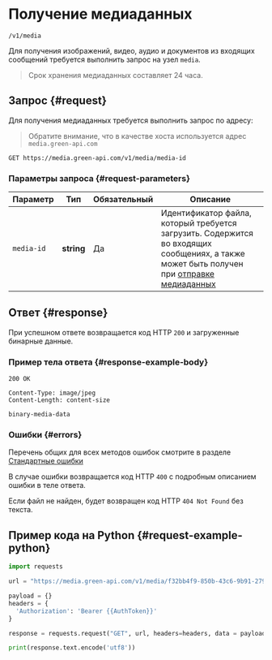 # Получение медиаданных

`/v1/media`

Для получения изображений, видео, аудио и документов из входящих сообщений требуется выполнить запрос на узел `media`.

> Срок хранения медиаданных составляет 24 часа.

## Запрос {#request}

Для получения медиаданных требуется выполнить запрос по адресу:

> Обратите внимание, что в качестве хоста используется адрес `media.green-api.com`

```
GET https://media.green-api.com/v1/media/media-id
```

### Параметры запроса {#request-parameters}

Параметр | Тип | Обязательный | Описание
----- | ----- | ----- | -----
`media-id` | **string** | Да | Идентификатор файла, который требуется загрузить. Содержится во входящих сообщениях, а также может быть получен при [отправке медиаданных](upload.md) 


## Ответ {#response}

При успешном ответе возвращается код HTTP `200` и загруженные бинарные данные.

### Пример тела ответа {#response-example-body}

```
200 OK
```

```
Content-Type: image/jpeg
Content-Length: content-size

binary-media-data
```

### Ошибки {#errors}

Перечень общих для всех методов ошибок смотрите в разделе [Стандартные ошибки](../common-errors.md)

В случае ошибки возвращается код HTTP `400` с подробным описанием ошибки в теле ответа.

Если файл не найден, будет возвращен код HTTP `404 Not Found` без текста.

## Пример кода на Python  {#request-example-python}

```python
import requests

url = "https://media.green-api.com/v1/media/f32bb4f9-850b-43c6-9b91-279831914c95"

payload = {}
headers = {
  'Authorization': 'Bearer {{AuthToken}}'
}

response = requests.request("GET", url, headers=headers, data = payload)

print(response.text.encode('utf8'))
```